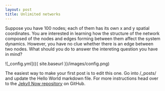 ```yaml
---
layout: post
title: Unlimited networks
---
```


Suppose you have 100 nodes; each of them has its own x and y spatial coordinates. You are interested in learning how the structure of the network composed of the nodes and edges forming between them affect the system dynamics.  However, you have no clue whether there is an edge between two nodes.  What should you do to answer the intereting question you have in mind?



![_config.yml]({{ site.baseurl }}/images/config.png)

The easiest way to make your first post is to edit this one. Go into /_posts/ and update the Hello World markdown file. For more instructions head over to the [Jekyll Now repository](https://github.com/barryclark/jekyll-now) on GitHub.
